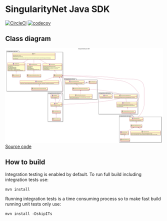 # SingularityNet Java SDK

[![CircleCI](https://circleci.com/gh/singnet/snet-sdk-java.svg?style=svg)](https://circleci.com/gh/singnet/snet-sdk-java)
[![codecov](https://codecov.io/gh/singnet/snet-sdk-java/branch/master/graph/badge.svg)](https://codecov.io/gh/singnet/snet-sdk-java)

## Class diagram

![Class diagram](./docs/class-diagram.svg)
[Source code](./docs/class-diagram.plantuml)

## How to build

Integration testing is enabled by default. To run full build including
integration tests use:
```
mvn install
```

Running integration tests is a time consuming process so to make fast build
running unit tests only use:
```
mvn install -DskipITs
```
